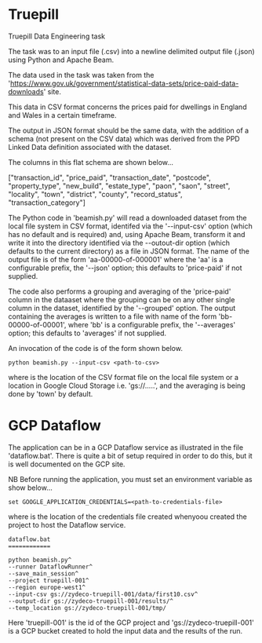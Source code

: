 # Truepill
Truepill Data Engineering task

The task was to an input file (.csv) into a newline delimited output file (.json) using Python and Apache Beam.

The data used in the task was taken from the 'https://www.gov.uk/government/statistical-data-sets/price-paid-data-downloads' site.

This data in CSV format concerns the prices paid for dwellings in England and Wales in a certain timeframe.

The output in JSON format should be the same data, with the addition of a schema (not present on the CSV data) which was derived from the PPD Linked Data definition associated with the dataset.

The columns in this flat schema are shown below...

["transaction_id", "price_paid", "transaction_date", "postcode", "property_type", "new_build", "estate_type", "paon", "saon", "street", "locality", "town", "district", "county", "record_status", "transaction_category"]

The Python code in 'beamish.py' will read a downloaded dataset from the local file system in CSV format, identifed via the '--input-csv' option (which has no default and is required) and, using Apache Beam, transform it and write it into the directory identified via the --outout-dir option (which defaults to the current directory) as a file in JSON format.  The name of the output file is of the form 'aa-00000-of-000001' where the 'aa' is a configurable prefix, the '--json' option; this defaults to 'price-paid' if not supplied.

The code also performs a grouping and averaging of the 'price-paid' column in the dataaset where the grouping can be on any other single column in the dataset, identified by the '--grouped' option.  The output containing the averages is written to a file  with name of the form 'bb-00000-of-00001', where 'bb' is a configurable prefix, the '--averages' option; this defaults to 'averages' if not supplied.

An invocation of the code is of the form shown below.

    python beamish.py --input-csv <path-to-csv>

where <path-to-csv> is the location of the CSV format file on the local file system or a location in Google Cloud Storage i.e. 'gs://.....', and the averaging is being done by 'town' by default.

GCP Dataflow
============

The application can be in a GCP Dataflow service as illustrated in the file 'dataflow.bat'.  There is quite a bit of setup required in order to do this, but it is well documented on the GCP site.

NB Before running the application, you must set an environment variable as show below...

    set GOOGLE_APPLICATION_CREDENTIALS=<path-to-credentials-file>

where <path-to-credentials-file> is the location of the credentials file created whenyoou created the project to host the Dataflow service.

    dataflow.bat
    ============

    python beamish.py^
    --runner DataflowRunner^
    --save_main_session^
    --project truepill-001^
    --region europe-west1^
    --input-csv gs://zydeco-truepill-001/data/first10.csv^
    --output-dir gs://zydeco-truepill-001/results/^
    --temp_location gs://zydeco-truepill-001/tmp/

 Here 'truepill-001' is the id of the GCP project and 'gs://zydeco-truepill-001' is a GCP bucket created to hold the input data and the results of the run.

